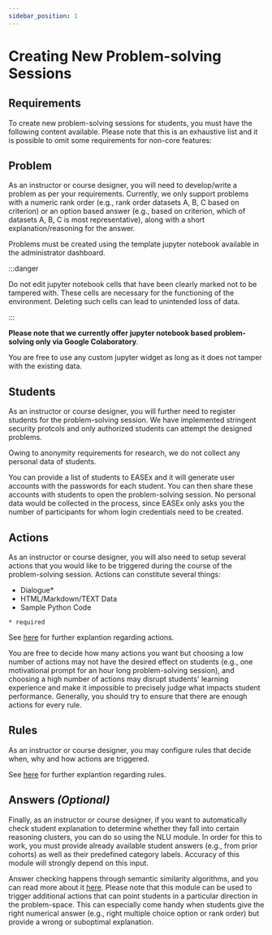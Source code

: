 ```yaml
---
sidebar_position: 1
---
```


# Creating New Problem-solving Sessions

## Requirements

To create new problem-solving sessions for students, you must have the following content available. Please note that this is an exhaustive list and it is possible to omit some requirements for non-core features:

## Problem

As an instructor or course designer, you will need to develop/write a problem as per your requirements. Currently, we only support problems with a numeric rank order (e.g., rank order datasets A, B, C based on criterion) or an option based answer (e.g., based on criterion, which of datasets A, B, C is most representative), along with a short explanation/reasoning for the answer. 

Problems must be created using the template jupyter notebook available in the administrator dashboard.

:::danger

Do not edit jupyter notebook cells that have been clearly marked not to be tampered with. These cells are necessary for the functioning of the environment. Deleting such cells can lead to unintended loss of data.

:::

__Please note that we currently offer jupyter notebook based problem-solving only via Google Colaboratory__.

You are free to use any custom jupyter widget as long as it does not tamper with the existing data.


## Students

As an instructor or course designer, you will further need to register students for the problem-solving session. We have implemented stringent security protcols and only authorized students can attempt the designed problems. 

Owing to anonymity requirements for research, we do not collect any personal data of students. 

You can provide a list of students to EASEx and it will generate user accounts with the passwords for each student. You can then share these accounts with students to open the problem-solving session. No personal data would be collected in the process, since EASEx only asks you the number of participants for whom login credentials need to be created.


## Actions

As an instructor or course designer, you will also need to setup several actions that you would like to be triggered during the course of the problem-solving session. Actions can constitute several things:

- Dialogue*
- HTML/Markdown/TEXT Data
- Sample Python Code

`* required`

See [here](../concepts/actions) for further explantion regarding actions.

You are free to decide how many actions you want but choosing a low number of actions may not have the desired effect on students (e.g., one motivational prompt for an hour long problem-solving session), and choosing a high number of actions may disrupt students' learning experience and make it impossible to precisely judge what impacts student performance. Generally, you should try to ensure that there are enough actions for every rule.

## Rules

As an instructor or course designer, you may configure rules that decide when, why and how actions are triggered. 

See [here](../concepts/rules) for further explantion regarding rules. 

## Answers _(Optional)_

Finally, as an instructor or course designer, if you want to automatically check student explanation to determine whether they fall into certain reasoning clusters, you can do so using the NLU module. In order for this to work, you must provide already available student answers (e.g., from prior cohorts) as well as their predefined category labels. Accuracy of this module will strongly depend on this input. 

Answer checking happens through semantic similarity algorithms, and you can read more about it [here](https://www.sbert.net/docs/usage/semantic_textual_similarity.html). Please note that this module can be used to trigger additional actions that can point students in a particular direction in the problem-space. This can especially come handy when students give the right numerical answer (e.g., right multiple choice option or rank order) but provide a wrong or suboptimal explanation.